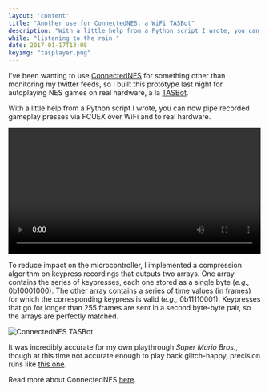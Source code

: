 ```yaml
---
layout: 'content'
title: "Another use for ConnectedNES: a WiFi TASBot"
description: "With a little help from a Python script I wrote, you can now pipe recorded gameplay presses via FCUEX over WiFi and to real hardware."
while: "listening to the rain."
date: 2017-01-17T13:08
keyimg: "tasplayer.png"
---
```


I've been wanting to use [ConnectedNES](http://www.nobadmemories.com/connectednes) for something other than monitoring my twitter feeds, so I built this prototype last night for autoplaying NES games on real hardware, a la [TASBot](http://tasvideos.org/TASBot.html).

With a little help from a Python script I wrote, you can now pipe recorded gameplay presses via FCUEX over WiFi and to real hardware.

<p><video width="100%" height="auto" controls>
  <source src="http://www.nobadmemories.com/img/tasplayer.mp4" type="video/mp4">
Your browser does not support the video tag.
</video></p>

To reduce impact on the microcontroller, I implemented a compression algorithm on keypress recordings that outputs two arrays. One array contains the series of keypresses, each one stored as a single byte (*e.g.,* 0b10001000). The other array contains a series of time values (in frames) for which the corresponding keypress is valid (*e.g.,* 0b11110001). Keypresses that go for longer than 255 frames are sent in a second byte-byte pair, so the arrays are perfectly matched.

![ConnectedNES TASBot](/img/tasplayer.png)

It was incredibly accurate for my own playthrough *Super Mario Bros.*, though at this time not accurate enough to play back glitch-happy, precision runs like [this one](http://tasvideos.org/1715M.html).

Read more about ConnectedNES [here](http://www.nobadmemories.com/connectednes).